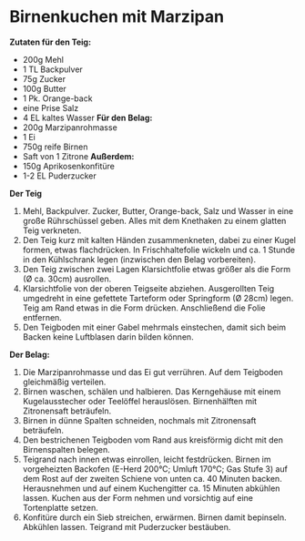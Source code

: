 Birnenkuchen mit Marzipan
==========================
__Zutaten für den Teig:__
* 200g Mehl
* 1 TL Backpulver
* 75g Zucker
* 100g Butter
* 1 Pk. Orange-back
* eine Prise Salz
* 4 EL kaltes Wasser
__Für den Belag:__
* 200g Marzipanrohmasse
* 1 Ei
* 750g reife Birnen
* Saft von 1 Zitrone
__Außerdem:__
* 150g Aprikosenkonfitüre
* 1-2 EL Puderzucker

__Der Teig__
1. Mehl, Backpulver. Zucker, Butter, Orange-back, Salz und Wasser in eine große Rührschüssel geben. Alles mit dem Knethaken zu einem glatten Teig verkneten.
2. Den Teig kurz mit kalten Händen zusammenkneten, dabei zu einer Kugel formen, etwas flachdrücken. In Frischhaltefolie wickeln und ca. 1 Stunde in den Kühlschrank legen (inzwischen den Belag vorbereiten).
3. Den Teig zwischen zwei Lagen Klarsichtfolie etwas größer als die Form (Ø ca. 30cm) ausrollen.
4. Klarsichtfolie von der oberen Teigseite abziehen. Ausgerollten Teig umgedreht in eine gefettete Tarteform oder Springform (Ø 28cm) legen. Teig am Rand etwas in die Form drücken. Anschließend die Folie entfernen.
5. Den Teigboden mit einer Gabel mehrmals einstechen, damit sich beim Backen keine Luftblasen darin bilden können.

__Der Belag:__
1. Die Marzipanrohmasse und das Ei gut verrühren. Auf dem Teigboden gleichmäßig verteilen.
2. Birnen waschen, schälen und halbieren. Das Kerngehäuse mit einem Kugelausstecher oder Teelöffel herauslösen. Birnenhälften mit Zitronensaft beträufeln.
3. Birnen in dünne Spalten schneiden, nochmals mit Zitronensaft beträufeln.
4. Den bestrichenen Teigboden vom Rand aus kreisförmig dicht mit den Birnenspalten belegen.
5. Teigrand nach innen etwas einrollen, leicht festdrücken. Birnen im vorgeheizten Backofen (E-Herd 200°C; Umluft 170°C; Gas Stufe 3) auf dem Rost auf der zweiten Schiene von unten ca. 40 Minuten backen. Herausnehmen und auf einem Kuchengitter ca. 15 Minuten abkühlen lassen. Kuchen aus der Form nehmen und vorsichtig auf eine Tortenplatte setzen.
6. Konfitüre durch ein Sieb streichen, erwärmen. Birnen damit bepinseln. Abkühlen lassen. Teigrand mit Puderzucker bestäuben.